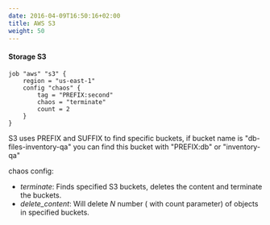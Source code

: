 ```yaml
---
date: 2016-04-09T16:50:16+02:00
title: AWS S3
weight: 50
---
```


#### Storage S3

```HCL
job "aws" "s3" {
    region = "us-east-1"
    config "chaos" {
        tag = "PREFIX:second"
        chaos = "terminate"
        count = 2
    }
}
```

S3 uses PREFIX and SUFFIX to find specific buckets, if bucket name is "db-files-inventory-qa" you can find this bucket with "PREFIX:db" or "inventory-qa" 

chaos config:
* *terminate*: Finds specified S3 buckets, deletes the content and terminate the buckets.
* *delete_content*: Will delete *N* number ( with count parameter) of objects in specified buckets. 